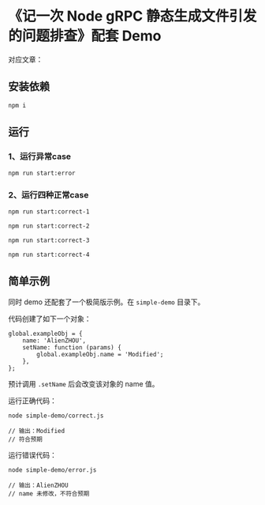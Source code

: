 # 《记一次 Node gRPC 静态生成文件引发的问题排查》配套 Demo

对应文章：

## 安装依赖

```bash
npm i
```
## 运行

### 1、运行异常case

```bash
npm run start:error
```

### 2、运行四种正常case

```bash
npm run start:correct-1
```

```bash
npm run start:correct-2
```

```bash
npm run start:correct-3
```

```bash
npm run start:correct-4
```

## 简单示例

同时 demo 还配套了一个极简版示例。在 `simple-demo` 目录下。

代码创建了如下一个对象：

```
global.exampleObj = {
    name: 'AlienZHOU',
    setName: function (params) {
        global.exampleObj.name = 'Modified';
    },
};
```

预计调用 `.setName` 后会改变该对象的 name 值。

运行正确代码：

```
node simple-demo/correct.js

// 输出：Modified
// 符合预期
```

运行错误代码：

```
node simple-demo/error.js

// 输出：AlienZHOU
// name 未修改，不符合预期
```
